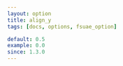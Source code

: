 ```yaml
---
layout: option
title: align_y
tags: [docs, options, fsuae_option]

default: 0.5
example: 0.0
since: 1.3.0
---
```

